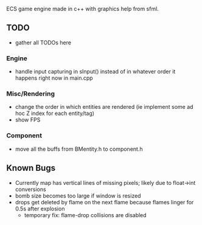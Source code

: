 ECS game engine made in c++ with graphics help from sfml.




## TODO
- gather all TODOs here


### Engine
- handle input capturing in sInput() instead of in whatever order it happens right now in main.cpp


### Misc/Rendering
- change the order in which entities are rendered (ie implement some ad hoc Z index for each entity/tag)
- show FPS

### Component
- move all the buffs from BMentity.h to component.h




## Known Bugs
- Currently map has vertical lines of missing pixels; likely due to float->int conversions
- bomb size becomes too large if window is resized
- drops get deleted by flame on the next flame because flames linger for 0.5s after explosion
	- temporary fix: flame-drop collisions are disabled